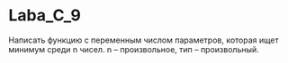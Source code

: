 # Laba_C_9
Написать функцию с переменным числом параметров, которая ищет минимум среди n чисел. n – произвольное, тип – произвольный.
